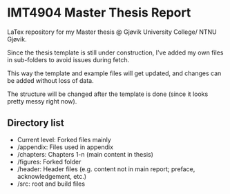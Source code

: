 # IMT4904 Master Thesis Report
LaTex repository for my Master thesis @ Gjøvik University College/ NTNU Gjøvik.

Since the thesis template is still under construction, I've added my own files in sub-folders to avoid issues during fetch. 

This way the template and example files will get updated, and changes can be added without loss of data.

The structure will be changed after the template is done (since it looks pretty messy right now).

## Directory list
* Current level: Forked files mainly
* /appendix: Files used in appendix
* /chapters: Chapters 1-n (main content in thesis)
* /figures: Forked folder
* /header: Header files (e.g. content not in main report; preface, acknowledgement, etc.)
* /src: root and build files

